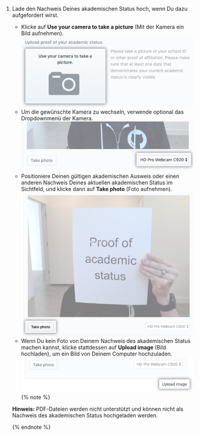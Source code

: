 1. Lade den Nachweis Deines akademischen Status hoch, wenn Du dazu aufgefordert wirst.
   - Klicke auf **Use your camera to take a picture** (Mit der Kamera ein Bild aufnehmen). ![Schaltfläche zur Verwendung der Kamera für die Aufnahme eines Bildes](/assets/images/help/education/upload-proof-status.png)
   - Um die gewünschte Kamera zu wechseln, verwende optional das Dropdownmenü der Kamera. ![Dropdownmenü der Kamera](/assets/images/help/education/camera-drop-down.png)
   - Positioniere Deinen gültigen akademischen Ausweis oder einen anderen Nachweis Deines aktuellen akademischen Status im Sichtfeld, und klicke dann auf **Take photo** (Foto aufnehmen). ![Schaltfläche für die Aufnahme von Fotos](/assets/images/help/education/take-photo-button.png)
   - Wenn Du kein Foto von Deinem Nachweis des akademischen Status machen kannst, klicke stattdessen auf **Upload image** (Bild hochladen), um ein Bild von Deinem Computer hochzuladen. ![Link zum Hochladen eines Bildes](/assets/images/help/education/upload-image-link.png)
    {% note %}

    **Hinweis:** PDF-Dateien werden nicht unterstützt und können nicht als Nachweis des akademischen Status hochgeladen werden.

    {% endnote %}
